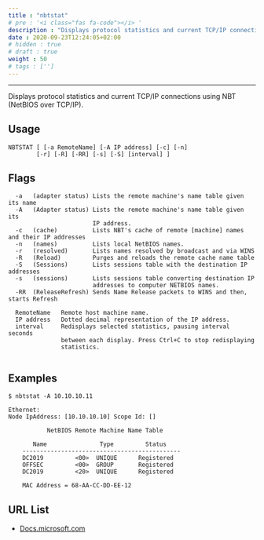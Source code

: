 ```yaml
---
title : "nbtstat"
# pre : '<i class="fas fa-code"></i> '
description : "Displays protocol statistics and current TCP/IP connections using NBT (NetBIOS over TCP/IP)."
date : 2020-09-23T12:24:05+02:00
# hidden : true
# draft : true
weight : 50
# tags : ['']
---
```


---

Displays protocol statistics and current TCP/IP connections using NBT (NetBIOS over TCP/IP).

## Usage

```plain
NBTSTAT [ [-a RemoteName] [-A IP address] [-c] [-n]
        [-r] [-R] [-RR] [-s] [-S] [interval] ]
```

## Flags

```plain
  -a   (adapter status) Lists the remote machine's name table given its name
  -A   (Adapter status) Lists the remote machine's name table given its
                        IP address.
  -c   (cache)          Lists NBT's cache of remote [machine] names and their IP addresses
  -n   (names)          Lists local NetBIOS names.
  -r   (resolved)       Lists names resolved by broadcast and via WINS
  -R   (Reload)         Purges and reloads the remote cache name table
  -S   (Sessions)       Lists sessions table with the destination IP addresses
  -s   (sessions)       Lists sessions table converting destination IP
                        addresses to computer NETBIOS names.
  -RR  (ReleaseRefresh) Sends Name Release packets to WINS and then, starts Refresh

  RemoteName   Remote host machine name.
  IP address   Dotted decimal representation of the IP address.
  interval     Redisplays selected statistics, pausing interval seconds
               between each display. Press Ctrl+C to stop redisplaying
               statistics.


```

## Examples

```plain
$ nbtstat -A 10.10.10.11

Ethernet:
Node IpAddress: [10.10.10.10] Scope Id: []

           NetBIOS Remote Machine Name Table

       Name               Type         Status
    ---------------------------------------------
    DC2019         <00>  UNIQUE      Registered
    OFFSEC         <00>  GROUP       Registered
    DC2019         <20>  UNIQUE      Registered

    MAC Address = 68-AA-CC-DD-EE-12
```

## URL List

- [Docs.microsoft.com](https://docs.microsoft.com/en-us/windows-server/administration/windows-commands/nbtstat)
